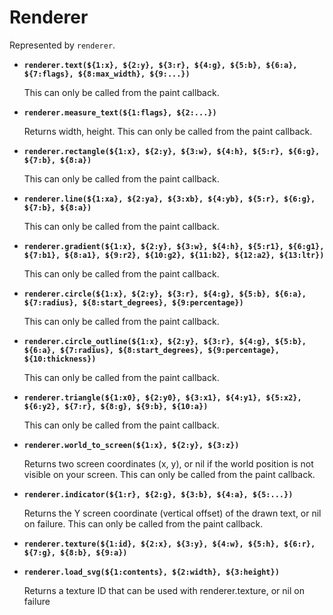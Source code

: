 # Renderer

Represented by `renderer`.

* **`renderer.text(${1:x}, ${2:y}, ${3:r}, ${4:g}, ${5:b}, ${6:a}, ${7:flags}, ${8:max_width}, ${9:...})`**
	
	This can only be called from the paint callback.

* **`renderer.measure_text(${1:flags}, ${2:...})`**
	
	Returns width, height. This can only be called from the paint callback.

* **`renderer.rectangle(${1:x}, ${2:y}, ${3:w}, ${4:h}, ${5:r}, ${6:g}, ${7:b}, ${8:a})`**
	
	This can only be called from the paint callback.

* **`renderer.line(${1:xa}, ${2:ya}, ${3:xb}, ${4:yb}, ${5:r}, ${6:g}, ${7:b}, ${8:a})`**
	
	This can only be called from the paint callback.

* **`renderer.gradient(${1:x}, ${2:y}, ${3:w}, ${4:h}, ${5:r1}, ${6:g1}, ${7:b1}, ${8:a1}, ${9:r2}, ${10:g2}, ${11:b2}, ${12:a2}, ${13:ltr})`**
	
	This can only be called from the paint callback.

* **`renderer.circle(${1:x}, ${2:y}, ${3:r}, ${4:g}, ${5:b}, ${6:a}, ${7:radius}, ${8:start_degrees}, ${9:percentage})`**
	
	This can only be called from the paint callback.

* **`renderer.circle_outline(${1:x}, ${2:y}, ${3:r}, ${4:g}, ${5:b}, ${6:a}, ${7:radius}, ${8:start_degrees}, ${9:percentage}, ${10:thickness})`**
	
	This can only be called from the paint callback.

* **`renderer.triangle(${1:x0}, ${2:y0}, ${3:x1}, ${4:y1}, ${5:x2}, ${6:y2}, ${7:r}, ${8:g}, ${9:b}, ${10:a})`**
	
	This can only be called from the paint callback.

* **`renderer.world_to_screen(${1:x}, ${2:y}, ${3:z})`**
	
	Returns two screen coordinates (x, y), or nil if the world position is not visible on your screen. This can only be called from the paint callback.

* **`renderer.indicator(${1:r}, ${2:g}, ${3:b}, ${4:a}, ${5:...})`**
	
	Returns the Y screen coordinate (vertical offset) of the drawn text, or nil on failure. This can only be called from the paint callback.

* **`renderer.texture(${1:id}, ${2:x}, ${3:y}, ${4:w}, ${5:h}, ${6:r}, ${7:g}, ${8:b}, ${9:a})`**

* **`renderer.load_svg(${1:contents}, ${2:width}, ${3:height})`**
	
	Returns a texture ID that can be used with renderer.texture, or nil on failure

